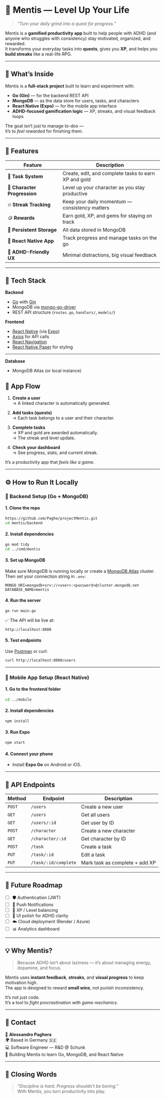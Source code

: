 # 🧠 Mentis — Level Up Your Life

> *“Turn your daily grind into a quest for progress.”*

Mentis is a **gamified productivity app** built to help people with ADHD (and anyone who struggles with consistency) stay motivated, organized, and rewarded.  
It transforms your everyday tasks into **quests**, gives you **XP**, and helps you **build streaks** like a real-life RPG.

---

## 🚀 What’s Inside

Mentis is a **full-stack project** built to learn and experiment with:
- **Go (Gin)** — for the backend REST API  
- **MongoDB** — as the data store for users, tasks, and characters  
- **React Native (Expo)** — for the mobile app interface  
- **ADHD-focused gamification logic** — XP, streaks, and visual feedback loops  

The goal isn’t just to manage to-dos —  
it’s to *feel rewarded* for finishing them.

---

## 🧩 Features

| Feature | Description |
|----------|--------------|
| 🎯 **Task System** | Create, edit, and complete tasks to earn XP and gold |
| 🧙 **Character Progression** | Level up your character as you stay productive |
| 🔥 **Streak Tracking** | Keep your daily momentum — consistency matters |
| 🪙 **Rewards** | Earn gold, XP, and gems for staying on track |
| 💾 **Persistent Storage** | All data stored in MongoDB |
| 📱 **React Native App** | Track progress and manage tasks on the go |
| 🧠 **ADHD-Friendly UX** | Minimal distractions, big visual feedback |

---

## 🧰 Tech Stack

**Backend**
- [Go](https://golang.org/) with [Gin](https://gin-gonic.com/)
- MongoDB via [mongo-go-driver](https://www.mongodb.com/docs/drivers/go/current/)
- REST API structure (`routes.go`, `handlers/`, `models/`)

**Frontend**
- [React Native](https://reactnative.dev/) (via [Expo](https://expo.dev/))
- [Axios](https://axios-http.com/) for API calls
- [React Navigation](https://reactnavigation.org/)
- [React Native Paper](https://callstack.github.io/react-native-paper/) for styling

---

**Database**
- MongoDB Atlas (or local instance)

## 🧠 App Flow

1. **Create a user**  
   → A linked character is automatically generated.

2. **Add tasks (quests)**  
   → Each task belongs to a user and their character.

3. **Complete tasks**  
   → XP and gold are awarded automatically.  
   → The streak and level update.

4. **Check your dashboard**  
   → See progress, stats, and current streak.

It’s a productivity app that *feels like a game*.

---

## ⚙️ How to Run It Locally

### 🐹 Backend Setup (Go + MongoDB)

#### 1. Clone the repo
```bash
https://github.com/Paghe/projectMentis.git
cd mentis/backend
```

#### 2. Install dependencies
```bash
go mod tidy
cd ../cmd/mentis
```

#### 3. Set up MongoDB
Make sure MongoDB is running locally or create a [MongoDB Atlas](https://www.mongodb.com/cloud/atlas) cluster.  
Then set your connection string in `.env`:
```
MONGO_URI=mongodb+srv://<user>:<password>@cluster.mongodb.net
DATABASE_NAME=mentis
```

#### 4. Run the server
```bash
go run main.go
```

✅ The API will be live at:
```
http://localhost:8080
```

#### 5. Test endpoints
Use [Postman](https://www.postman.com/) or curl:
```bash
curl http://localhost:8080/users
```

---

### 📱 Mobile App Setup (React Native)

#### 1. Go to the frontend folder
```bash
cd ../mobile
```

#### 2. Install dependencies
```bash
npm install
```

#### 3. Run Expo
```bash
npm start
```

#### 4. Connect your phone
- Install **Expo Go** on Android or iOS.

---

## 🧪 API Endpoints

| Method | Endpoint | Description |
|---------|-----------|--------------|
| `POST` | `/users` | Create a new user |
| `GET` | `/users` | Get all users |
| `GET` | `/users/:id` | Get user by ID |
| `POST` | `/character` | Create a new character |
| `GET` | `/character/:id` | Get character by ID |
| `POST` | `/task` | Create a task |
| `PUT` | `/task/:id` | Edit a task |
| `PUT` | `/task/:id/complete` | Mark task as complete + add XP |

---

## 🧙 Future Roadmap

- [ ] 🛡️ Authentication (JWT)
- [ ] 🔔 Push Notifications
- [ ] 🧭 XP / Level balancing
- [ ] 🎨 UI polish for ADHD clarity
- [ ] ☁️ Cloud deployment (Render / Azure)
- [ ] 📊 Analytics dashboard

---

## 💡 Why Mentis?

> Because ADHD isn’t about laziness — it’s about managing energy, dopamine, and focus.  

Mentis uses **instant feedback**, **streaks**, and **visual progress** to keep motivation high.  
The app is designed to reward **small wins**, not punish inconsistency.

It’s not just code.  
It’s a tool to *fight procrastination with game mechanics.*

---

## 💬 Contact

👤 **Alessandro Paghera**  
🌍 Based in Germany 🇩🇪  
💻 Software Engineer — R&D @ Schunk  
🧩 Building Mentis to learn Go, MongoDB, and React Native  

---

## 🏁 Closing Words

> _“Discipline is hard. Progress shouldn’t be boring.”_  
> With Mentis, you turn productivity into play.
